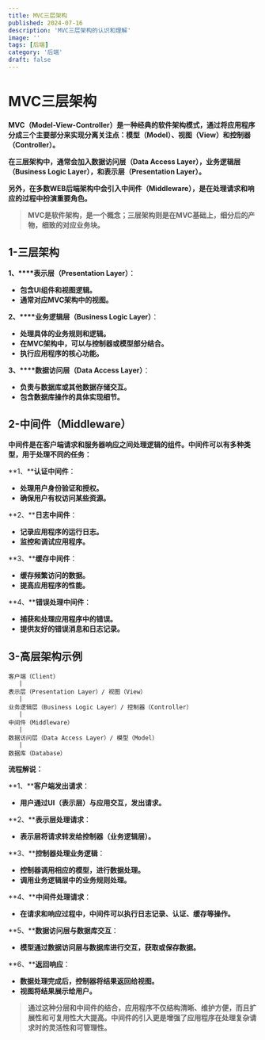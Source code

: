 ```yaml
---
title: MVC三层架构
published: 2024-07-16
description: 'MVC三层架构的认识和理解'
image: ''
tags: [后端]
category: '后端'
draft: false
---
```

# MVC三层架构

**MVC（Model-View-Controller）是一种经典的软件架构模式，通过将应用程序分成三个主要部分来实现分离关注点：模型（Model）、视图（View）和控制器（Controller）。**

**在三层架构中，通常会加入数据访问层（Data Access Layer），业务逻辑层（Business Logic Layer），和表示层（Presentation Layer）。**

**另外，在多数WEB后端架构中会引入中间件（Middleware），是在处理请求和响应的过程中扮演重要角色。**

> **MVC是软件架构，是一个概念；三层架构则是在MVC基础上，细分后的产物，细致的对应业务块。**

## 1-三层架构

**1、****表示层（Presentation Layer）**：

* **包含UI组件和视图逻辑。**
* **通常对应MVC架构中的视图。**

**2、****业务逻辑层（Business Logic Layer）**：

* **处理具体的业务规则和逻辑。**
* **在MVC架构中，可以与控制器或模型部分结合。**
* **执行应用程序的核心功能。**

**3、****数据访问层（Data Access Layer）**：

* **负责与数据库或其他数据存储交互。**
* **包含数据库操作的具体实现细节。**

## 2-中间件（Middleware）

**中间件是在客户端请求和服务器响应之间处理逻辑的组件。中间件可以有多种类型，用于处理不同的任务：**

**1、****认证中间件**：

* **处理用户身份验证和授权。**
* **确保用户有权访问某些资源。**

**2、****日志中间件**：

* **记录应用程序的运行日志。**
* **监控和调试应用程序。**

**3、****缓存中间件**：

* **缓存频繁访问的数据。**
* **提高应用程序的性能。**

**4、****错误处理中间件**：

* **捕获和处理应用程序中的错误。**
* **提供友好的错误消息和日志记录。**

## 3-高层架构示例

```
客户端（Client）
   |
表示层（Presentation Layer）/ 视图（View）
   |
业务逻辑层（Business Logic Layer）/ 控制器（Controller）
   |
中间件（Middleware）
   |
数据访问层（Data Access Layer）/ 模型（Model）
   |
数据库（Database）
```

**流程解说：**

**1、****客户端发出请求**：

* **用户通过UI（表示层）与应用交互，发出请求。**

**2、****表示层处理请求**：

* **表示层将请求转发给控制器（业务逻辑层）。**

**3、****控制器处理业务逻辑**：

* **控制器调用相应的模型，进行数据处理。**
* **调用业务逻辑层中的业务规则处理。**

**4、****中间件处理请求**：

* **在请求和响应过程中，中间件可以执行日志记录、认证、缓存等操作。**

**5、****数据访问层与数据库交互**：

* **模型通过数据访问层与数据库进行交互，获取或保存数据。**

**6、****返回响应**：

* **数据处理完成后，控制器将结果返回给视图。**
* **视图将结果展示给用户。**

> **通过这种分层和中间件的结合，应用程序不仅结构清晰、维护方便，而且扩展性和可复用性大大提高。中间件的引入更是增强了应用程序在处理复杂请求时的灵活性和可管理性。**
>
